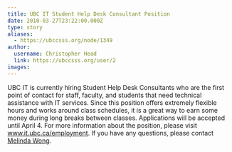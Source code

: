 ```yaml
---
title: UBC IT Student Help Desk Consultant Position 
date: 2010-03-27T23:22:00.000Z
type: story
aliases:
  - https://ubccsss.org/node/1349
author:
  username: Christopher Head
  link: https://ubccsss.org/user/2
images:
---
```


<div class="field field-name-body field-type-text-with-summary field-label-hidden"><div class="field-items"><div class="field-item even"><p>UBC IT is currently hiring Student Help Desk Consultants who are the first point of contact for staff, faculty, and students that need technical assistance with IT services. Since this position offers extremely flexible hours and works around class schedules, it is a great way to earn some money during long breaks between classes. Applications will be accepted until April 4. For more information about the position, please visit <a href="http://www.it.ubc.ca/employment">www.it.ubc.ca/employment</a>.&#xA0;If you have any questions, please contact <a href="/cdn-cgi/l/email-protection#dbb6beb7b2b5bfbaf5acb4b5bc9baeb9b8f5b8ba">Melinda Wong</a>.</p>
</div></div></div>    <footer>
          </footer>